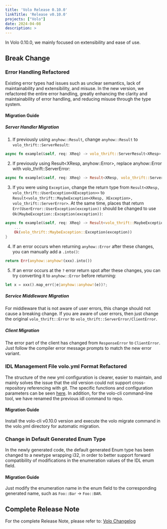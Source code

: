 ```yaml
---
title: 'Volo Release 0.10.0'
linkTitle: 'Release v0.10.0'
projects: ["Volo"]
date: 2024-04-08
description: >
---
```


In Volo 0.10.0, we mainly focused on extensibility and ease of use.

## Break Change

### Error Handling Refactored

Existing error types had issues such as unclear semantics, lack of maintainability and extensibility, and misuse. In the new version, we refactored the entire error handling, greatly enhancing the clarity and maintainability of error handling, and reducing misuse through the type system.

#### Migration Guide

##### Server Handler Migration

1. If previously using `anyhow::Result`, change `anyhow::Result` to `volo_thrift::ServerResult`:

```rust
async fn example(&self, req: XReq) -> volo_thrift::ServerResult<XResp>
```

2. If previously using Result<XResp, anyhow::Error>, replace anyhow::Error with volo_thrift::ServerError:

```rust
async fn example(&self, req: XReq) -> Result<XResp, volo_thrift::ServerError>
```

3. If you were using `Exception`, change the return type from `Result<XResp, volo_thrift::UserException<XException>>` to `Result<volo_thrift::MaybeException<XResp, XException>, volo_thrift::ServerError>`. At the same time, places that return `Err(UserError::UserException(exception))` should be changed to use `Ok(MaybeException::Exception(exception))`:

```rust
async fn example(&self, req: XReq) -> Result<volo_thrift::MaybeException<XResp, XException>, volo_thrift::ServerError> {
    ...
    Ok(volo_thrift::MaybeException::Exception(exception))
}
```

4. If an error occurs when returning `anyhow::Error` after these changes, you can manually add a `.into()`:

```rust
return Err(anyhow::anyhow!(xxx).into())
```

5. If an error occurs at the `?` error return spot after these changes, you can try converting it to `anyhow::Error` before returning:

```rust
let x = xxx().map_err(|e|anyhow::anyhow!(e))?;
```

##### Service Middleware Migration

For middleware that is not aware of user errors, this change should not cause a breaking change. If you are aware of user errors, then just change the original `volo_thrift::Error` to `volo_thrift::ServerError/ClientError`.

##### Client Migration

The error part of the client has changed from `ResponseError` to `ClientError`. Just follow the compiler error message prompts to match the new error variant.


### IDL Management File volo.yml Format Refactored

The structure of the new yml configuration is clearer, easier to maintain, and mainly solves the issue that the old version could not support cross-repository referencing with git. The specific functions and configuration parameters can be seen [here](https://www.cloudwego.io/docs/volo/guide/config). In addition, for the volo-cli command-line tool, we have renamed the previous idl command to repo.

#### Migration Guide

Install the volo-cli v0.10.0 version and execute the volo migrate command in the volo.yml directory for automatic migration.


### Change in Default Generated Enum Type

In the newly generated code, the default generated Enum type has been changed to a newtype wrapping i32, in order to better support forward compatibility of modifications in the enumeration values of the IDL enum field.

#### Migration Guide

Just modify the enumeration name in the enum field to the corresponding generated name, such as `Foo::Bar` -> `Foo::BAR`.


## Complete Release Note

For the complete Release Note, please refer to: [Volo Changelog](https://github.com/cloudwego/volo/compare/volo-0.9.0...volo-0.10.0)
